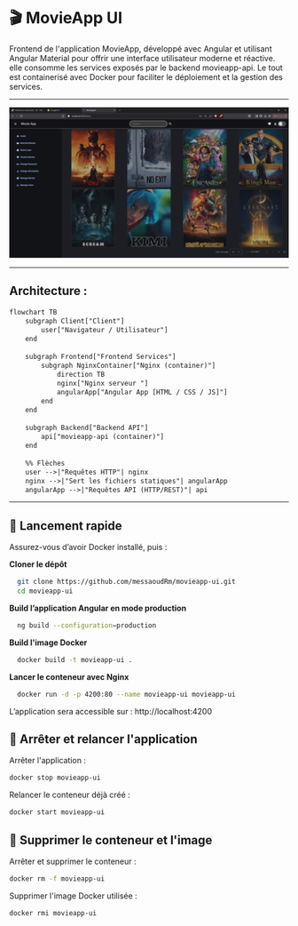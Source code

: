 # 🎬 MovieApp UI

Frontend de l'application MovieApp, développé avec Angular et utilisant Angular Material pour offrir une interface utilisateur moderne et réactive. elle consomme les services exposés par le backend movieapp-api. Le tout est containerisé avec Docker pour faciliter le déploiement et la gestion des services.

---
![movieapp-frontend.png](docs/img/movieapp-frontend.png)

---

## Architecture :

```mermaid
flowchart TB
    subgraph Client["Client"]
        user["Navigateur / Utilisateur"]
    end

    subgraph Frontend["Frontend Services"]
        subgraph NginxContainer["Nginx (container)"]
            direction TB
            nginx["Nginx serveur "]
            angularApp["Angular App [HTML / CSS / JS]"]
        end
    end

    subgraph Backend["Backend API"]
        api["movieapp-api (container)"]
    end

    %% Flèches
    user -->|"Requêtes HTTP"| nginx
    nginx -->|"Sert les fichiers statiques"| angularApp
    angularApp -->|"Requêtes API (HTTP/REST)"| api
```
---

## 🚀 Lancement rapide

Assurez-vous d’avoir Docker installé, puis :

**Cloner le dépôt**

```bash
  git clone https://github.com/messaoudRm/movieapp-ui.git
  cd movieapp-ui
```

**Build l’application Angular en mode production**

```bash
  ng build --configuration=production
```

**Build l'image Docker**

```bash
  docker build -t movieapp-ui .
```

**Lancer le conteneur avec Nginx**

```bash
  docker run -d -p 4200:80 --name movieapp-ui movieapp-ui
```

L’application sera accessible sur : http://localhost:4200


## 🛑 Arrêter et relancer l'application

Arrêter l'application :

  ```bash
  docker stop movieapp-ui
  ```

Relancer le conteneur déjà créé :

  ```bash
  docker start movieapp-ui
  ```

## 🧹 Supprimer le conteneur et l'image

Arrêter et supprimer le conteneur :

  ```bash
  docker rm -f movieapp-ui
  ```
  
Supprimer l'image Docker utilisée :

  ```bash
  docker rmi movieapp-ui
  ```


